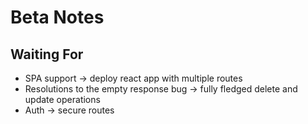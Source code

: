 # Beta Notes

## Waiting For

- SPA support -> deploy react app with multiple routes
- Resolutions to the empty response bug -> fully fledged delete and update operations
- Auth -> secure routes
